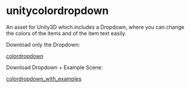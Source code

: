 # unitycolordropdown
An asset for Unity3D which includes a Dropdown, where you can change the colors of the items and of the item text easily.


Download only the Dropdown: <p><a href="https://github.com/Yleisnero/unitycolordropdown/raw/master/colordropdown.unitypackage">colordropdown</a></p>


Download Dropdown + Example Scene: <p><a href="https://github.com/Yleisnero/unitycolordropdown/raw/master/colordropdown_with_examples.unitypackage">colordropdown_with_examples</a></p>
